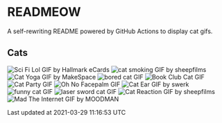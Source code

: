 # READMEOW

A self-rewriting README powered by GitHub Actions to display cat gifs.

## Cats

![Sci Fi Lol GIF by Hallmark eCards](https://media1.giphy.com/media/BzyTuYCmvSORqs1ABM/200.gif?cid=a0cc1d54lpwt2ij1tt561l479mmydevvqgtmy7pjtg2t1ljl&rid=200.gif)
![cat smoking GIF by sheepfilms](https://media4.giphy.com/media/3o6Zt481isNVuQI1l6/200.gif?cid=a0cc1d54lpwt2ij1tt561l479mmydevvqgtmy7pjtg2t1ljl&rid=200.gif)
![Cat Yoga GIF by MakeSpace](https://media1.giphy.com/media/xUPGcyi4YxcZp8dWZq/200.gif?cid=a0cc1d54lpwt2ij1tt561l479mmydevvqgtmy7pjtg2t1ljl&rid=200.gif)
![bored cat GIF](https://media3.giphy.com/media/mlvseq9yvZhba/200.gif?cid=a0cc1d54lpwt2ij1tt561l479mmydevvqgtmy7pjtg2t1ljl&rid=200.gif)
![Book Club Cat GIF](https://media1.giphy.com/media/1iu8uG2cjYFZS6wTxv/200.gif?cid=a0cc1d54lpwt2ij1tt561l479mmydevvqgtmy7pjtg2t1ljl&rid=200.gif)
![Cat Party GIF](https://media2.giphy.com/media/jpbnoe3UIa8TU8LM13/200.gif?cid=a0cc1d54lpwt2ij1tt561l479mmydevvqgtmy7pjtg2t1ljl&rid=200.gif)
![Oh No Facepalm GIF](https://media0.giphy.com/media/yFQ0ywscgobJK/200.gif?cid=a0cc1d54lpwt2ij1tt561l479mmydevvqgtmy7pjtg2t1ljl&rid=200.gif)
![Cat Ear GIF by swerk](https://media1.giphy.com/media/MCfhrrNN1goH6/200.gif?cid=a0cc1d54lpwt2ij1tt561l479mmydevvqgtmy7pjtg2t1ljl&rid=200.gif)
![funny cat GIF](https://media0.giphy.com/media/13CoXDiaCcCoyk/200.gif?cid=a0cc1d54lpwt2ij1tt561l479mmydevvqgtmy7pjtg2t1ljl&rid=200.gif)
![laser sword cat GIF](https://media1.giphy.com/media/q1MeAPDDMb43K/200.gif?cid=a0cc1d54lpwt2ij1tt561l479mmydevvqgtmy7pjtg2t1ljl&rid=200.gif)
![Cat Reaction GIF by sheepfilms](https://media2.giphy.com/media/1KoN1DMBnCMWk/200.gif?cid=a0cc1d54lpwt2ij1tt561l479mmydevvqgtmy7pjtg2t1ljl&rid=200.gif)
![Mad The Internet GIF by MOODMAN](https://media1.giphy.com/media/VbnUQpnihPSIgIXuZv/200.gif?cid=a0cc1d54lpwt2ij1tt561l479mmydevvqgtmy7pjtg2t1ljl&rid=200.gif)


Last updated at 2021-03-29 11:16:53 UTC